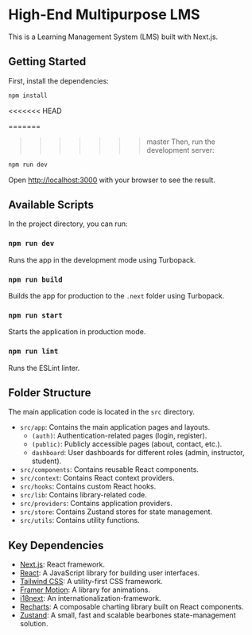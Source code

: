 # High-End Multipurpose LMS

This is a Learning Management System (LMS) built with Next.js.

## Getting Started

First, install the dependencies:

```bash
npm install
```
<<<<<<< HEAD

=======
>>>>>>> master
Then, run the development server:

```bash
npm run dev
```

Open [http://localhost:3000](http://localhost:3000) with your browser to see the result.

## Available Scripts

In the project directory, you can run:

### `npm run dev`

Runs the app in the development mode using Turbopack.

### `npm run build`

Builds the app for production to the `.next` folder using Turbopack.

### `npm run start`

Starts the application in production mode.

### `npm run lint`

Runs the ESLint linter.

## Folder Structure

The main application code is located in the `src` directory.

-   `src/app`: Contains the main application pages and layouts.
    -   `(auth)`: Authentication-related pages (login, register).
    -   `(public)`: Publicly accessible pages (about, contact, etc.).
    -   `dashboard`: User dashboards for different roles (admin, instructor, student).
-   `src/components`: Contains reusable React components.
-   `src/context`: Contains React context providers.
-   `src/hooks`: Contains custom React hooks.
-   `src/lib`: Contains library-related code.
-   `src/providers`: Contains application providers.
-   `src/store`: Contains Zustand stores for state management.
-   `src/utils`: Contains utility functions.

## Key Dependencies

-   [Next.js](https://nextjs.org/): React framework.
-   [React](https://reactjs.org/): A JavaScript library for building user interfaces.
-   [Tailwind CSS](https://tailwindcss.com/): A utility-first CSS framework.
-   [Framer Motion](https://www.framer.com/motion/): A library for animations.
-   [i18next](https://www.i18next.com/): An internationalization-framework.
-   [Recharts](https://recharts.org/): A composable charting library built on React components.
-   [Zustand](https://github.com/pmndrs/zustand): A small, fast and scalable bearbones state-management solution.
